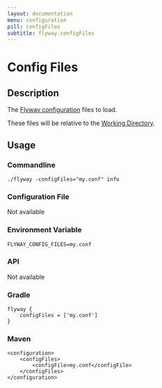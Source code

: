 ```yaml
---
layout: documentation
menu: configuration
pill: configFiles
subtitle: flyway.configFiles
---
```


# Config Files

## Description
The [Flyway configuration](/documentation/configuration/configfiles) files to load.

These files will be relative to the [Working Directory](/documentation/configuration/parameters/workingDirectory).

## Usage

### Commandline
```
./flyway -configFiles="my.conf" info
```

### Configuration File
Not available

### Environment Variable
```
FLYWAY_CONFIG_FILES=my.conf
```

### API
Not available

### Gradle
```
flyway {
    configFiles = ['my.conf']
}
```

### Maven
```
<configuration>
    <configFiles>
        <configFile>my.conf</configFile>
    </configFiles>
</configuration>
```